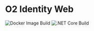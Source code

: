 # O2 Identity Web

![Docker Image Build](https://github.com/live-dev999/o2-identity/workflows/Docker%20Image%20Build/badge.svg)
![.NET Core Build](https://github.com/live-dev999/o2-identity/workflows/.NET%20Core%20Build/badge.svg)
